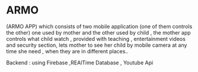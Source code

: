 # ARMO
(ARMO APP) which consists of two mobile application 
(one of them controls the other) one used by mother and the other used by child ,
the mother app controls what child watch , provided with teaching , entertainment videos and security section,
lets mother to see her child by mobile camera at any time she need , when they are in different places.. 

Backend :
using Firebase ,REAlTime Database , Youtube Api

